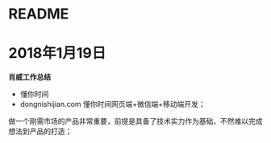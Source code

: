 # README

# 2018年1月19日
**肖威工作总结**
- 懂你时间
- dongnishijian.com
懂你时间网页端+微信端+移动端开发；

做一个刚需市场的产品非常重要，前提是具备了技术实力作为基础，不然难以完成想法到产品的打造；
